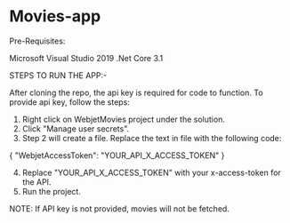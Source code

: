 # Movies-app

Pre-Requisites:

Microsoft Visual Studio 2019
.Net Core 3.1

STEPS TO RUN THE APP:-

After cloning the repo, the api key is required for code to function. To provide api key, follow the steps:

1. Right click on WebjetMovies project under the solution. 
2. Click "Manage user secrets".
3. Step 2 will create a file. Replace the text in file with the following code:

{
    "WebjetAccessToken": "YOUR_API_X_ACCESS_TOKEN"
}

4. Replace "YOUR_API_X_ACCESS_TOKEN" with your x-access-token for the API.
5. Run the project.

NOTE: If API key is not provided, movies will not be fetched.
